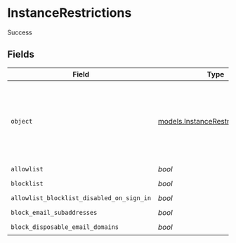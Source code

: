 # InstanceRestrictions

Success


## Fields

| Field                                                                                 | Type                                                                                  | Required                                                                              | Description                                                                           | Example                                                                               |
| ------------------------------------------------------------------------------------- | ------------------------------------------------------------------------------------- | ------------------------------------------------------------------------------------- | ------------------------------------------------------------------------------------- | ------------------------------------------------------------------------------------- |
| `object`                                                                              | [models.InstanceRestrictionsObject](../models/instancerestrictionsobject.md)          | :heavy_check_mark:                                                                    | String representing the object's type. Objects of the same type share the same value. | instance_restrictions                                                                 |
| `allowlist`                                                                           | *bool*                                                                                | :heavy_check_mark:                                                                    | N/A                                                                                   | false                                                                                 |
| `blocklist`                                                                           | *bool*                                                                                | :heavy_check_mark:                                                                    | N/A                                                                                   | true                                                                                  |
| `allowlist_blocklist_disabled_on_sign_in`                                             | *bool*                                                                                | :heavy_check_mark:                                                                    | N/A                                                                                   |                                                                                       |
| `block_email_subaddresses`                                                            | *bool*                                                                                | :heavy_check_mark:                                                                    | N/A                                                                                   | true                                                                                  |
| `block_disposable_email_domains`                                                      | *bool*                                                                                | :heavy_check_mark:                                                                    | N/A                                                                                   |                                                                                       |